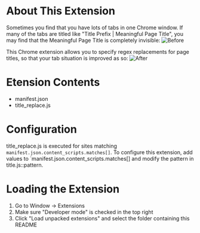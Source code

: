 About This Extension
====================
Sometimes you find that you have lots of tabs in one Chrome window. If many of the tabs are titled like "Title Prefix | Meaningful Page Title", you may find that the Meaningful Page Title is completely invisible:
![Before](http://i49.tinypic.com/e878zd.png "Before")

This Chrome extension allows you to specify regex replacements for page titles, so that your tab situation is improved as so:
![After](http://i46.tinypic.com/xd9m42.png "After")

Etension Contents
=================
-  manifest.json
-  title_replace.js

Configuration
=============
title_replace.js is executed for sites matching `manifest.json.content_scripts.matches[]`.
To configure this extension, add values to `manifest.json.content_scripts.matches[] and 
modify the pattern in title.js::pattern.

Loading the Extension
=====================
1. Go to Window -> Extensions
2. Make sure "Developer mode" is checked in the top right
3. Click "Load unpacked extensions" and select the folder containing this README
